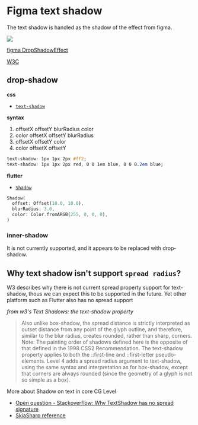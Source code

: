 # Figma text shadow

The text shadow is handled as the shadow of the effect from figma.

![](https://static.figma.com/uploads/9def6cce093b164306328ee228028155d13d72d0)

[figma DropShadowEffect](https://www.figma.com/plugin-docs/api/Effect/#dropshadoweffect)

[W3C](https://www.w3.org/TR/css-text-decor-4/#propdef-text-shadow)

## drop-shadow

**css**

- [`text-shadow`](https://developer.mozilla.org/en-US/docs/Web/CSS/text-shadow)

**syntax**

1. offsetX offsetY blurRadius color
2. color offsetX offsetY blurRadius
3. offsetX offsetY color
4. color offsetX offsetY

```css
text-shadow: 1px 1px 2px #ff2;
text-shadow: 1px 1px 2px red, 0 0 1em blue, 0 0 0.2em blue;
```

**flutter**

- [`Shadow`](https://api.flutter.dev/flutter/dart-ui/Shadow-class.html)

```dart
Shadow(
  offset: Offset(10.0, 10.0),
  blurRadius: 3.0,
  color: Color.fromARGB(255, 0, 0, 0),
)
```

### inner-shadow

It is not currently supported, and it appears to be replaced with drop-shadow.

## Why text shadow isn't support `spread radius`?

W3 describes why there is not current spread property support for text-shadow, thous we can expect this to be supported in the future. Yet other platform such as Flutter also has no spread support

_from w3's Text Shadows: the text-shadow property_
> Also unlike box-shadow, the spread distance is strictly interpreted as outset distance from any point of the glyph outline, and therefore, similar to the blur radius, creates rounded, rather than sharp, corners.
> Note: The painting order of shadows defined here is the opposite of that defined in the 1998 CSS2 Recommendation.
> The text-shadow property applies to both the ::first-line and ::first-letter pseudo-elements.
> Level 4 adds a spread radius argument to text-shadow, using the same syntax and interpretation as for box-shadow, except that corners are always rounded (since the geometry of a glyph is not so simple as a box).


More about Shadow on text in core CG Level
- [Open question - Stackoverflow: Why TextShadow has no spread signature](https://stackoverflow.com/questions/69809872/why-doesnt-text-shadow-support-spared-radius)
- [SkiaSharp reference](https://docs.microsoft.com/en-us/dotnet/api/skiasharp.skimagefilter.createdropshadow?view=skiasharp-2.80.2)
